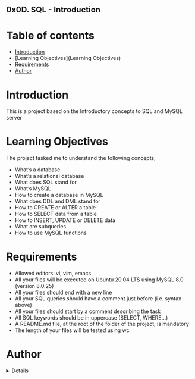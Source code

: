 ## 0x0D. SQL - Introduction
# Table of contents

* [Introduction](Introduction)
* [Learning Objectives](Learning Objectives)
* [Requirements](Requirements)
* [Author](Author)

# Introduction
This is a project based on the Introductory concepts to SQL and MySQL server

# Learning Objectives
The project tasked me to understand the following concepts;

*    What’s a database
*    What’s a relational database
*    What does SQL stand for
*    What’s MySQL
*    How to create a database in MySQL
*    What does DDL and DML stand for
*    How to CREATE or ALTER a table
*    How to SELECT data from a table
*    How to INSERT, UPDATE or DELETE data
*    What are subqueries
*    How to use MySQL functions

# Requirements

*    Allowed editors: vi, vim, emacs
*    All your files will be executed on Ubuntu 20.04 LTS using MySQL 8.0 (version 8.0.25)
*    All your files should end with a new line
*    All your SQL queries should have a comment just before (i.e. syntax above)
*    All your files should start by a comment describing the task
*    All SQL keywords should be in uppercase (SELECT, WHERE…)
*    A README.md file, at the root of the folder of the project, is mandatory
*    The length of your files will be tested using wc

# Author
<details>
	<ul><
	<li><a href="https://github.com/iamgeorgeokudo">Github</a></li>
	/ul>
</details>
